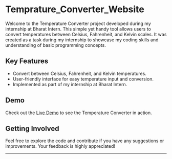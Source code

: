 # Temprature_Converter_Website

Welcome to the Temperature Converter project developed during my internship at Bharat Intern. This simple yet handy tool allows users to convert temperatures between Celsius, Fahrenheit, and Kelvin scales. It was created as a task during my internship to showcase my coding skills and understanding of basic programming concepts.

## Key Features

- Convert between Celsius, Fahrenheit, and Kelvin temperatures.
- User-friendly interface for easy temperature input and conversion.
- Implemented as part of my internship at Bharat Intern.

## Demo

Check out the [Live Demo](https://shantanugopale.github.io/Temprature_Converter_Website/) to see the Temperature Converter in action.

## Getting Involved

Feel free to explore the code and contribute if you have any suggestions or improvements. Your feedback is highly appreciated!

---
